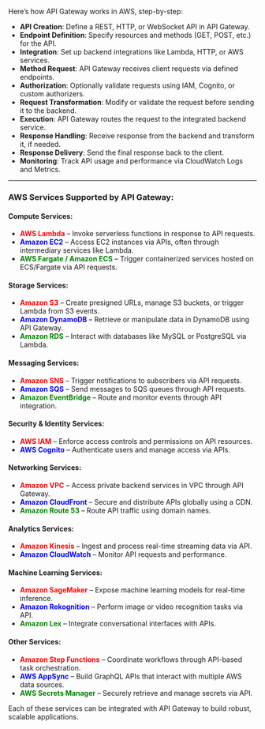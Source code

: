 Here’s how API Gateway works in AWS, step-by-step:

- **API Creation**: Define a REST, HTTP, or WebSocket API in API Gateway.
- **Endpoint Definition**: Specify resources and methods (GET, POST, etc.) for the API.
- **Integration**: Set up backend integrations like Lambda, HTTP, or AWS services.
- **Method Request**: API Gateway receives client requests via defined endpoints.
- **Authorization**: Optionally validate requests using IAM, Cognito, or custom authorizers.
- **Request Transformation**: Modify or validate the request before sending it to the backend.
- **Execution**: API Gateway routes the request to the integrated backend service.
- **Response Handling**: Receive response from the backend and transform it, if needed.
- **Response Delivery**: Send the final response back to the client.
- **Monitoring**: Track API usage and performance via CloudWatch Logs and Metrics.

---

### **AWS Services Supported by API Gateway**:

#### **Compute Services**:
- <span style="color:red">**AWS Lambda**</span> – Invoke serverless functions in response to API requests.
- <span style="color:blue">**Amazon EC2**</span> – Access EC2 instances via APIs, often through intermediary services like Lambda.
- <span style="color:green">**AWS Fargate / Amazon ECS**</span> – Trigger containerized services hosted on ECS/Fargate via API requests.

#### **Storage Services**:
- <span style="color:red">**Amazon S3**</span> – Create presigned URLs, manage S3 buckets, or trigger Lambda from S3 events.
- <span style="color:blue">**Amazon DynamoDB**</span> – Retrieve or manipulate data in DynamoDB using API Gateway.
- <span style="color:green">**Amazon RDS**</span> – Interact with databases like MySQL or PostgreSQL via Lambda.

#### **Messaging Services**:
- <span style="color:red">**Amazon SNS**</span> – Trigger notifications to subscribers via API requests.
- <span style="color:blue">**Amazon SQS**</span> – Send messages to SQS queues through API requests.
- <span style="color:green">**Amazon EventBridge**</span> – Route and monitor events through API integration.

#### **Security & Identity Services**:
- <span style="color:red">**AWS IAM**</span> – Enforce access controls and permissions on API resources.
- <span style="color:blue">**AWS Cognito**</span> – Authenticate users and manage access via APIs.

#### **Networking Services**:
- <span style="color:red">**Amazon VPC**</span> – Access private backend services in VPC through API Gateway.
- <span style="color:blue">**Amazon CloudFront**</span> – Secure and distribute APIs globally using a CDN.
- <span style="color:green">**Amazon Route 53**</span> – Route API traffic using domain names.

#### **Analytics Services**:
- <span style="color:red">**Amazon Kinesis**</span> – Ingest and process real-time streaming data via API.
- <span style="color:blue">**Amazon CloudWatch**</span> – Monitor API requests and performance.

#### **Machine Learning Services**:
- <span style="color:red">**Amazon SageMaker**</span> – Expose machine learning models for real-time inference.
- <span style="color:blue">**Amazon Rekognition**</span> – Perform image or video recognition tasks via API.
- <span style="color:green">**Amazon Lex**</span> – Integrate conversational interfaces with APIs.

#### **Other Services**:
- <span style="color:red">**Amazon Step Functions**</span> – Coordinate workflows through API-based task orchestration.
- <span style="color:blue">**AWS AppSync**</span> – Build GraphQL APIs that interact with multiple AWS data sources.
- <span style="color:green">**AWS Secrets Manager**</span> – Securely retrieve and manage secrets via API.

Each of these services can be integrated with API Gateway to build robust, scalable applications.
